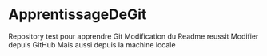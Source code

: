 # ApprentissageDeGit
Repository test pour apprendre Git
Modification du Readme reussit
Modifier depuis GitHub
Mais aussi depuis la machine locale
